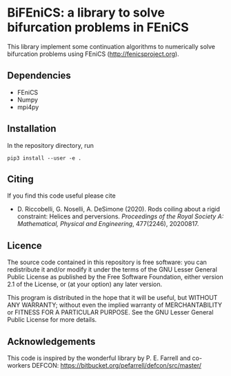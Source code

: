 # BiFEniCS: a library to solve bifurcation problems in FEniCS

This library implement some continuation algorithms to numerically solve bifurcation problems using FEniCS (http://fenicsproject.org).

## Dependencies

* FEniCS
* Numpy
* mpi4py

## Installation
In the repository directory, run
```
pip3 install --user -e .
````

## Citing
If you find this code useful please cite

* D. Riccobelli, G. Noselli, A. DeSimone (2020). Rods coiling about a rigid constraint: Helices and perversions. *Proceedings of the Royal Society A: Mathematical, Physical and Engineering*, 477(2246), 20200817.


## Licence

The source code contained in this repository is free software: you can redistribute it and/or modify it under the terms of the GNU Lesser General Public License as published by the Free Software Foundation, either version 2.1 of the License, or (at your option) any later version.

This program is distributed in the hope that it will be useful, but WITHOUT ANY WARRANTY; without even the implied warranty of MERCHANTABILITY or FITNESS FOR A PARTICULAR PURPOSE. See the GNU Lesser General Public License for more details.

## Acknowledgements

This code is inspired by the wonderful library by P. E. Farrell and co-workers DEFCON:
https://bitbucket.org/pefarrell/defcon/src/master/

